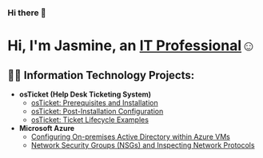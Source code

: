 ### Hi there 👋

<h1>Hi, I'm Jasmine, an <a href="https://www.linkedin.com/in/jasmine-bernard-0306b7285/">IT Professional</a>☺</h1>

<h2>👨‍💻 Information Technology Projects:</h2>

- <b>osTicket (Help Desk Ticketing System)</b>
  - [osTicket: Prerequisites and Installation](https://github.com/jasminebernard/osticket-prereqs)
  - [osTicket: Post-Installation Configuration](https://github.com/jasminebernard/post-install-config)
  - [osTicket: Ticket Lifecycle Examples](https://github.com/jasminebernard/ticket-lifecycle)
- <b>Microsoft Azure</b>
  - [Configuring On-premises Active Directory within Azure VMs](https://github.com/jasminebernard/configure-ad)
  - [Network Security Groups (NSGs) and Inspecting Network Protocols](https://github.com/jasminebernard/azure-network-protocols)



[linkedin]: https://www.linkedin.com/in/jasmine-bernard-0306b7285/
